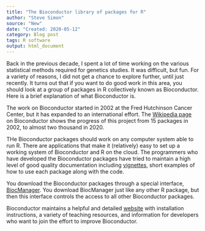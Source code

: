 ```yaml
---
title: "The Bioconductor library of packages for R"
author: "Steve Simon"
source: "New"
date: "Created: 2020-05-12"
category: Blog post
tags: R software
output: html_document
---
```


Back in the previous decade, I spent a lot of time working on the various statistical methods required for genetics studies. It was difficult, but fun. For a variety of reasons, I did not get a chance to explore further, until just recently. It turns out that if you want to do good work in this area, you should look at a group of packages in R collectively known as Bioconductor. Here is a brief explanation of what Bioconductor is.

<!---More--->

The work on Bioconductor started in 2002 at the Fred Hutchinson Cancer Center, but it has expanded to an international effort. The [Wikipedia page](https://en.wikipedia.org/wiki/Bioconductor) on Bioconductor shows the progress of this project from 15 packages in 2002, to almost two thousand in 2020.

THe Bioconductor packages should work on any computer system able to run R. There are applications that make it (relatively) easy to set up a working system of Bioconductor and R on the cloud. The programmers who have developed the Bioconductor packages have tried to maintain a high level of good quality documentation including [vignettes](http://www.bioconductor.org/help/package-vignettes/), short examples of how to use each package along with the code.

You download the Bioconductor packages through a special interface, [BiocManager](https://cran.r-project.org/web/packages/BiocManager/vignettes/BiocManager.html). You download BiocManager just like any other R package, but then this interface controls the access to all other Bioconductor packages.

Bioconductor maintains a helpful and detailed [website](https://www.bioconductor.org/) with installation instructions, a variety of teaching resources, and information for developers who want to join the effort to improve Bioconductor.